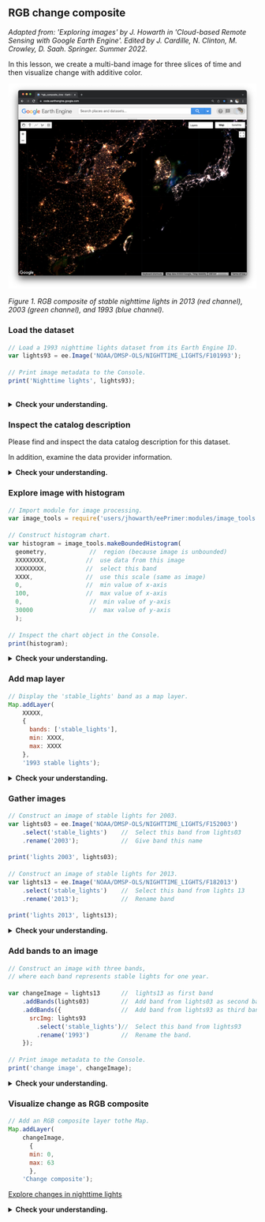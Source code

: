## RGB change composite    

_Adapted from: 'Exploring images' by J. Howarth in 'Cloud-based Remote Sensing with Google Earth Engine'. Edited by J. Cardille, N. Clinton, M. Crowley, D. Saah. Springer. Summer 2022._

In this lesson, we create a multi-band image for three slices of time and then visualize change with additive color.  

![RGB composite time](images/rgb_composite_time.png)

_Figure 1. RGB composite of stable nighttime lights in 2013 (red channel), 2003 (green channel), and 1993 (blue channel)._    

### Load the dataset

```js
// Load a 1993 nighttime lights dataset from its Earth Engine ID.
var lights93 = ee.Image('NOAA/DMSP-OLS/NIGHTTIME_LIGHTS/F101993');

// Print image metadata to the Console.
print('Nighttime lights', lights93);
```
<br>
<details>
<summary><b>Check your understanding.</b></summary>
<br>
<li>How many <b>bands</b> does this image contain?</li>
<br>
<li>How does the <b>image extent</b> differ from the previous image we explored?
</details>

### Inspect the catalog description  

Please find and inspect the data catalog description for this dataset.  

In addition, examine the data provider information.  

<details>
<summary><b>Check your understanding.</b></summary>
<br>
<li>What is the <b>pixel scale</b> of this image?</li>
<br>
<li>How does the <b>avg_vis</b> band differ from the <b>stable_lights</b> band?
</details>

### Explore image with histogram  

```js
// Import module for image processing.
var image_tools = require('users/jhowarth/eePrimer:modules/image_tools.js');

// Construct histogram chart.
var histogram = image_tools.makeBoundedHistogram(
  geometry,            //  region (because image is unbounded)
  XXXXXXXX,           //  use data from this image
  XXXXXXXX,           //  select this band
  XXXX,               //  use this scale (same as image)
  0,                  //  min value of x-axis
  100,                //  max value of x-axis
  0,                   //  min value of y-axis
  30000                //  max value of y-axis
  );

// Inspect the chart object in the Console.
print(histogram);

```

<details>
<summary><b>Check your understanding.</b></summary>
<br>
<li>What does the histogram show you about the image data?</li>
</details>


### Add map layer  

```js
// Display the 'stable_lights' band as a map layer.
Map.addLayer(
    XXXXX,
    {
      bands: ['stable_lights'],
      min: XXXX,
      max: XXXX
    },
    '1993 stable lights');
```

<details>
<summary><b>Check your understanding.</b></summary>
<br>
<li>What happens if you increase the min or decrease the max values of the visualization parameters? Why? </li>
</details>

### Gather images  

```js
// Construct an image of stable lights for 2003.
var lights03 = ee.Image('NOAA/DMSP-OLS/NIGHTTIME_LIGHTS/F152003')
    .select('stable_lights')    //  Select this band from lights03
    .rename('2003');            //  Give band this name  

print('lights 2003', lights03);

// Construct an image of stable lights for 2013.
var lights13 = ee.Image('NOAA/DMSP-OLS/NIGHTTIME_LIGHTS/F182013')
    .select('stable_lights')    //  Select this band from lights 13
    .rename('2013');            //  Rename band

print('lights 2013', lights13);
```

<details>
<summary><b>Check your understanding.</b></summary>
<br>
<li>What did the <b>.rename()</b> function do?</li>  
<br>
<li>Please draw a <b>flow chart</b> that depicts how we processed each image.</li>
</details>

### Add bands to an image

```js
// Construct an image with three bands,
// where each band represents stable lights for one year.

var changeImage = lights13      //  lights13 as first band
    .addBands(lights03)         //  Add band from lights03 as second band
    .addBands({                 //  Add band from lights93 as third band
      srcImg: lights93          
        .select('stable_lights')//  Select this band from lights93
        .rename('1993')         //  Rename the band.
    });

// Print image metadata to the Console.
print('change image', changeImage);
```

<details>
<summary><b>Check your understanding.</b></summary>
<br>
<li>How many bands does <b>changeImage</b> contain,  what are they named, and what is their sequence?</li>  
<br>
<li>Please draw a <b>flow chart</b> that depicts how we produced <b>changeImage</b>.</li>
</details>

### Visualize change as RGB composite  

```js
// Add an RGB composite layer tothe Map.
Map.addLayer(
    changeImage,
      {
      min: 0,
      max: 63
      },
    'Change composite');

```

[Explore changes in nighttime lights](../articles/rgbLights/lights.md)

<details>
<summary><b>Check your understanding.</b></summary>
<br>
<li>Did you find any patterns that I did not describe in the above link?</li>
</details>
